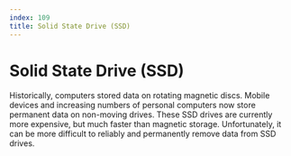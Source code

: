 ```yaml
---
index: 109
title: Solid State Drive (SSD)
---
```

# Solid State Drive (SSD)

Historically, computers stored data on rotating magnetic discs. Mobile devices and increasing numbers of personal computers now store permanent data on non-moving drives. These SSD drives are currently more expensive, but much faster than magnetic storage. Unfortunately, it can be more difficult to reliably and permanently remove data from SSD drives.